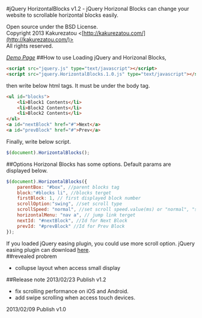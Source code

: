 #jQuery HorizontalBlocks v1.2 -
jQuery Horizonal Blocks can change your website to scrollable horizontal blocks easily.  
  
Open source under the BSD License.  
Copyright 2013 Kakurezatou <[http://kakurezatou.com/](http://kakurezatou.com/)>  
All rights reserved.  
  
*[Demo Page](http://kakurezatou.com/software/jqueryplugin/HorizontalBlocks/)*
##How to use
Loading jQuery and Horizonal Blocks,  
```html
<script src="jquery.js" type="text/javascript"></script>
<script src="jquery.HorizontalBlocks.1.0.js" type="text/javascript"></script>
```
then write below html tags. It must be under the body tag.  
```html
<ul id="blocks">
    <li>Block1 Contents</li>
    <li>Block2 Contents</li>
    <li>Block2 Contents</li>
</ul>
<a id="nextBlock" href="#">Next</a>
<a id="prevBlock" href="#">Prev</a>
```
Finally, write below script.  
```javascript
$(document).HorizontalBlocks();  
```
##Options
Horizonal Blocks has some options. Default params are displayed below.  
```javascript
$(document).HorizontalBlocks({
    parentBox: "#box", //parent blocks tag
    block:"#blocks li", //blocks terget
    firstBlock: 1, // first displayed block number
    scrollOption:"swing", //set scroll type
    scrollSpeed: "normal", //set scroll speed.value(ms) or "normal", "slow", "fast"
    horizontalMenu: "nav a", // jump link terget
    nextId: "#nextBlock", //Id for Next Block
    prevId: "#prevBlock" //Id for Prev Block
});
```
If you loaded jQuery easing plugin, you could use more scroll option. 
jQuery easing plugin can download [here](http://gsgd.co.uk/sandbox/jquery/easing/).  
##revealed probrem
* collupse layout when access small display


##Release note
2013/02/23 Publish v1.2  
* fix scrolling performance on iOS and Android.  
* add swipe scrolling when access touch devices.  
  
2013/02/09 Publish v1.0  
